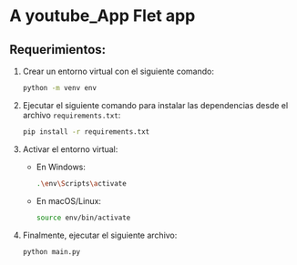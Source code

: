 # A youtube_App Flet app
## Requerimientos:

1. Crear un entorno virtual con el siguiente comando:
    ```bash
    python -m venv env
    ```

2. Ejecutar el siguiente comando para instalar las dependencias desde el archivo `requirements.txt`:
    ```bash
    pip install -r requirements.txt
    ```

3. Activar el entorno virtual:
    - En Windows:
        ```bash
        .\env\Scripts\activate
        ```
    - En macOS/Linux:
        ```bash
        source env/bin/activate
        ```

4. Finalmente, ejecutar el siguiente archivo:
    ```bash
    python main.py
    ```
